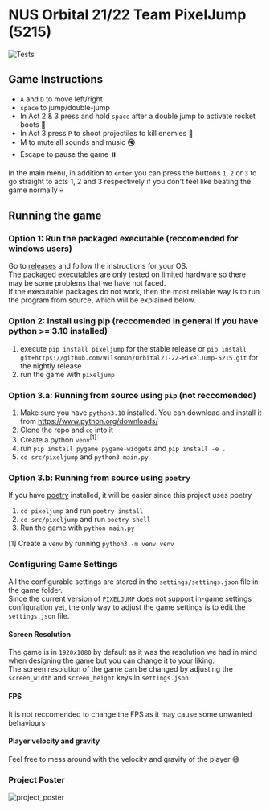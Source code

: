 # NUS Orbital 21/22 Team PixelJump (5215)

![Tests](https://github.com/WilsonOh/Orbital21-22-PixelJump-5215/actions/workflows/tests.yml/badge.svg)

## Game Instructions
- `A` and `D` to move left/right
- `space` to jump/double-jump
- In Act 2 & 3 press and hold `space` after a double jump to activate rocket boots 🚀
- In Act 3 press `P` to shoot projectiles to kill enemies 🔫  
- M to mute all sounds and music 🔇
- Escape to pause the game ⏸️

In the main menu, in addition to `enter` you can press the buttons `1`, `2` or `3` to go straight to acts 1, 2 and 3 respectively if you don't feel like beating the game normally 💀

## Running the game
### Option 1: Run the packaged executable (reccomended for windows users)
Go to [releases](https://github.com/WilsonOh/Orbital21-22-PixelJump-5215/releases/tag/v1.0.0) and follow the instructions for your OS.<br>
The packaged executables are only tested on limited hardware so there may be some problems that we have not faced.<br>
If the executable packages do not work, then the most reliable way is to run the program from source, which will be explained below.

### Option 2: Install using pip (reccomended in general if you have python >= 3.10 installed)
1. execute `pip install pixeljump` for the stable release or `pip install git+https://github.com/WilsonOh/Orbital21-22-PixelJump-5215.git` for the nightly release
2. run the game with `pixeljump`

### Option 3.a: Running from source using `pip` (not reccomended)
1. Make sure you have `python3.10` installed. You can download and install it from https://www.python.org/downloads/
2. Clone the repo and `cd` into it
3. Create a python `venv`<sup>[1]</sup>
4. run `pip install pygame pygame-widgets` and `pip install -e .`
5. `cd src/pixeljump` and `python3 main.py`

### Option 3.b: Running from source using `poetry`
If you have [poetry](https://python-poetry.org/) installed, it will be easier since this project uses poetry
1. `cd pixeljump` and run `poetry install`
2. `cd src/pixeljump` and run `poetry shell`
3. Run the game with `python main.py`

[1] Create a `venv` by running `python3 -m venv venv`

### Configuring Game Settings
All the configurable settings are stored in the `settings/settings.json` file in the game folder.<br>
Since the current version of `PIXELJUMP` does not support in-game settings configuration yet, the only way to adjust the game settings is to edit the `settings.json` file.
#### Screen Resolution
The game is in `1920x1080` by default as it was the resolution we had in mind when designing the game but you can change it to your liking.<br>
The screen resolution of the game can be changed by adjusting the `screen_width` and `screen_height` keys in `settings.json`
#### FPS
It is not reccomended to change the FPS as it may cause some unwanted behaviours
#### Player velocity and gravity
Feel free to mess around with the velocity and gravity of the player :smile:


### Project Poster
![project_poster](https://drive.google.com/uc?export=view&id=1IXPpNm3-gM2gn9Cc_cCF63Dolu9mMFPT)
